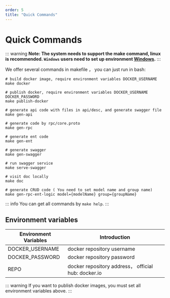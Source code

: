 ```yaml
---
order: 5
title: "Quick Commands"
---
```


# Quick Commands

::: warning
**Note: The system needs to support the make command, linux is recommended. `Windows` users need to set up environment [Windows](/guide/FAQ.html#how-to-configure-the-windows-environment).**
:::

We offer several commands in makefile ， you can just run in bash:

```shell
# build docker image, require environment variables DOCKER_USERNAME
make docker

# publish docker, require environment variables DOCKER_USERNAME DOCKER_PASSWORD
make publish-docker

# generate api code with files in api/desc, and generate swagger file
make gen-api

# generate code by rpc/core.proto
make gen-rpc

# generate ent code
make gen-ent

# generate swagger
make gen-swagger

# run swagger service
make serve-swagger

# visit doc locally
make doc

# generate CRUD code ( You need to set model name and group name)
make gen-rpc-ent-logic model={modelName} group={groupName}
```

::: info
You can get all commands by `make help`.
:::

## Environment variables

| Environment Variables | Introduction                                        |
| --------------------- | --------------------------------------------------- |
| DOCKER_USERNAME       | docker repository username                          |
| DOCKER_PASSWORD       | docker repository password                          |
| REPO                  | docker repository address， official hub: docker.io |

::: warning
If you want to publish docker images, you must set all environment variables above.
:::
